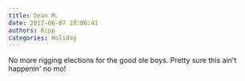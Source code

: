```yaml
---
title: Dean M.
date: 2017-06-07 10:06:41
authors: Ripp
categories: Holiday
---
```


 No more rigging elections for the good ole boys. Pretty sure this ain't happenin' no mo!
